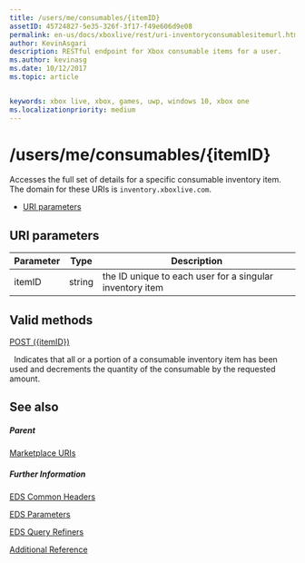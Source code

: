```yaml
---
title: /users/me/consumables/{itemID}
assetID: 45724827-5e35-326f-3f17-f49e606d9e08
permalink: en-us/docs/xboxlive/rest/uri-inventoryconsumablesitemurl.html
author: KevinAsgari
description: RESTful endpoint for Xbox consumable items for a user.
ms.author: kevinasg
ms.date: 10/12/2017
ms.topic: article


keywords: xbox live, xbox, games, uwp, windows 10, xbox one
ms.localizationpriority: medium
---
```



# /users/me/consumables/{itemID}
Accesses the full set of details for a specific consumable inventory item.
The domain for these URIs is `inventory.xboxlive.com`.

  * [URI parameters](#ID4EV)

<a id="ID4EV"></a>


## URI parameters

| Parameter| Type| Description|
| --- | --- | --- |
| itemID| string| the ID unique to each user for a singular inventory item|

<a id="ID4ERB"></a>


## Valid methods

[POST ({itemID})](uri-inventoryconsumablesitemurlpost.md)

&nbsp;&nbsp;Indicates that all or a portion of a consumable inventory item has been used and decrements the quantity of the consumable by the requested amount.

<a id="ID4E4B"></a>


## See also

<a id="ID4E6B"></a>


##### Parent

[Marketplace URIs](atoc-reference-marketplace.md)


<a id="ID4EJC"></a>


##### Further Information

[EDS Common Headers](../../additional/edscommonheaders.md)

 [EDS Parameters](../../additional/edsparameters.md)

 [EDS Query Refiners](../../additional/edsqueryrefiners.md)

 [Additional Reference](../../additional/atoc-xboxlivews-reference-additional.md)
